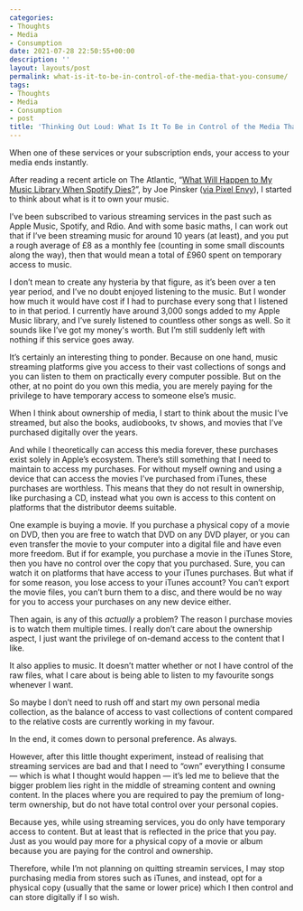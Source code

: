 ```yaml
---
categories:
- Thoughts
- Media
- Consumption
date: 2021-07-28 22:50:55+00:00
description: ''
layout: layouts/post
permalink: what-is-it-to-be-in-control-of-the-media-that-you-consume/
tags:
- Thoughts
- Media
- Consumption
- post
title: 'Thinking Out Loud: What Is It To Be in Control of the Media That You Consume'
---
```


When one of these services or your subscription ends, your access to your media ends instantly.

After reading a recent article on The Atlantic, “[What Will Happen to My Music Library When Spotify Dies?]()”, by Joe Pinsker ([via Pixel Envy]()), I started to think about what is it to own your music.

I’ve been subscribed to various streaming services in the past such as Apple Music, Spotify, and Rdio. And with some basic maths, I can work out that if I’ve been streaming music for around 10 years (at least), and you put a rough average of £8 as a monthly fee (counting in some small discounts along the way), then that would mean a total of £960 spent on temporary access to music.

I don’t mean to create any hysteria by that figure, as it’s been over a ten year period, and I’ve no doubt enjoyed listening to the music. But I wonder how much it would have cost if I had to purchase every song that I listened to in that period. I currently have around 3,000 songs added to my Apple Music library, and I’ve surely listened to countless other songs as well. So it sounds like I’ve got my money's worth. But I’m still suddenly left with nothing if this service goes away.

It’s certainly an interesting thing to ponder. Because on one hand, music streaming platforms give you access to their vast collections of songs and you can listen to them on practically every computer possible. But on the other, at no point do you own this media, you are merely paying for the privilege to have temporary access to someone else’s music.

When I think about ownership of media, I start to think about the music I’ve streamed, but also the books, audiobooks, tv shows, and movies that I’ve purchased digitally over the years.

And while I theoretically can access this media forever, these purchases exist solely in Apple’s ecosystem. There’s still something that I need to maintain to access my purchases. For without myself owning and using a device that can access the movies I’ve purchased from iTunes, these purchases are worthless. This means that they do not result in ownership, like purchasing a CD, instead what you own is access to this content on platforms that the distributor deems suitable.

One example is buying a movie. If you purchase a physical copy of a movie on DVD, then you are free to watch that DVD on any DVD player, or you can even transfer the movie to your computer into a digital file and have even more freedom. But if for example, you purchase a movie in the iTunes Store, then you have no control over the copy that you purchased. Sure, you can watch it on platforms that have access to your iTunes purchases. But what if for some reason, you lose access to your iTunes account? You can’t export the movie files, you can’t burn them to a disc, and there would be no way for you to access your purchases on any new device either.

Then again, is any of this _actually_ a problem? The reason I purchase movies is to watch them multiple times. I really don’t care about the ownership aspect, I just want the privilege of on-demand access to the content that I like.

It also applies to music. It doesn’t matter whether or not I have control of the raw files, what I care about is being able to listen to my favourite songs whenever I want.

So maybe I don’t need to rush off and start my own personal media collection, as the balance of access to vast collections of content compared to the relative costs are currently working in my favour.

In the end, it comes down to personal preference. As always.

However, after this little thought experiment, instead of realising that streaming services are bad and that I need to “own” everything I consume — which is what I thought would happen — it’s led me to believe that the bigger problem lies right in the middle of streaming content and owning content. In the places where you are required to pay the premium of long-term ownership, but do not have total control over your personal copies.

Because yes, while using streaming services, you do only have temporary access to content. But at least that is reflected in the price that you pay. Just as you would pay more for a physical copy of a movie or album because you are paying for the control and ownership.

Therefore, while I’m not planning on quitting streamin services, I may stop purchasing media from stores such as iTunes, and instead, opt for a physical copy (usually that the same or lower price) which I then control and can store digitally if I so wish.